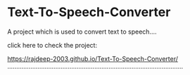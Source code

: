 # Text-To-Speech-Converter

A project which is used to convert text to speech....



click here to check the project:

https://rajdeep-2003.github.io/Text-To-Speech-Converter/
...................................................................................................
